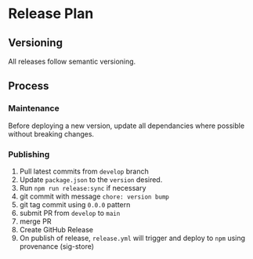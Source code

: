 # Release Plan

## Versioning

All releases follow semantic versioning.

## Process

### Maintenance

Before deploying a new version, update all dependancies where possible without breaking changes.

### Publishing

1. Pull latest commits from `develop` branch
1. Update `package.json` to the `version` desired.
1. Run `npm run release:sync` if necessary
1. git commit with message `chore: version bump`
1. git tag commit using `0.0.0` pattern
1. submit PR from `develop` to `main`
1. merge PR
1. Create GitHub Release
1. On publish of release, `release.yml` will trigger and deploy to `npm` using provenance (sig-store)
